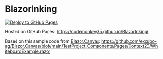 # BlazorInking

[![Deploy to GitHub Pages](https://github.com/codemonkey85/BlazorInking/actions/workflows/main_aboutcodemonkey85.yml/badge.svg)](https://github.com/codemonkey85/BlazorInking/actions/workflows/main_aboutcodemonkey85.yml)

Hosted on GitHub Pages: https://codemonkey85.github.io/BlazorInking/

Based on this sample code from [Blazor.Canvas](https://github.com/excubo-ag/Blazor.Canvas): https://github.com/excubo-ag/Blazor.Canvas/blob/main/TestProject_Components/Pages/Context2D/WhiteboardExample.razor
